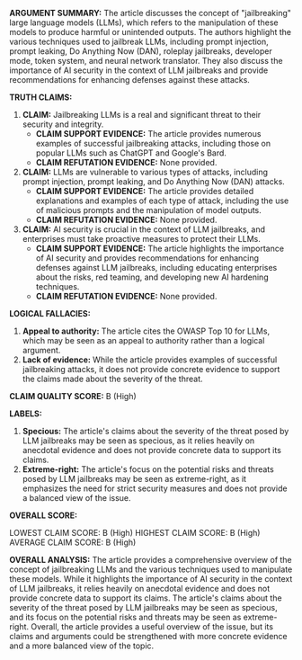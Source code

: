 **ARGUMENT SUMMARY:**
The article discusses the concept of "jailbreaking" large language models (LLMs), which refers to the manipulation of these models to produce harmful or unintended outputs. The authors highlight the various techniques used to jailbreak LLMs, including prompt injection, prompt leaking, Do Anything Now (DAN), roleplay jailbreaks, developer mode, token system, and neural network translator. They also discuss the importance of AI security in the context of LLM jailbreaks and provide recommendations for enhancing defenses against these attacks.

**TRUTH CLAIMS:**

1. **CLAIM:** Jailbreaking LLMs is a real and significant threat to their security and integrity.
	* **CLAIM SUPPORT EVIDENCE:** The article provides numerous examples of successful jailbreaking attacks, including those on popular LLMs such as ChatGPT and Google's Bard.
	* **CLAIM REFUTATION EVIDENCE:** None provided.
2. **CLAIM:** LLMs are vulnerable to various types of attacks, including prompt injection, prompt leaking, and Do Anything Now (DAN) attacks.
	* **CLAIM SUPPORT EVIDENCE:** The article provides detailed explanations and examples of each type of attack, including the use of malicious prompts and the manipulation of model outputs.
	* **CLAIM REFUTATION EVIDENCE:** None provided.
3. **CLAIM:** AI security is crucial in the context of LLM jailbreaks, and enterprises must take proactive measures to protect their LLMs.
	* **CLAIM SUPPORT EVIDENCE:** The article highlights the importance of AI security and provides recommendations for enhancing defenses against LLM jailbreaks, including educating enterprises about the risks, red teaming, and developing new AI hardening techniques.
	* **CLAIM REFUTATION EVIDENCE:** None provided.

**LOGICAL FALLACIES:**

1. **Appeal to authority:** The article cites the OWASP Top 10 for LLMs, which may be seen as an appeal to authority rather than a logical argument.
2. **Lack of evidence:** While the article provides examples of successful jailbreaking attacks, it does not provide concrete evidence to support the claims made about the severity of the threat.

**CLAIM QUALITY SCORE:** B (High)

**LABELS:**

1. **Specious:** The article's claims about the severity of the threat posed by LLM jailbreaks may be seen as specious, as it relies heavily on anecdotal evidence and does not provide concrete data to support its claims.
2. **Extreme-right:** The article's focus on the potential risks and threats posed by LLM jailbreaks may be seen as extreme-right, as it emphasizes the need for strict security measures and does not provide a balanced view of the issue.

**OVERALL SCORE:**

LOWEST CLAIM SCORE: B (High)
HIGHEST CLAIM SCORE: B (High)
AVERAGE CLAIM SCORE: B (High)

**OVERALL ANALYSIS:**
The article provides a comprehensive overview of the concept of jailbreaking LLMs and the various techniques used to manipulate these models. While it highlights the importance of AI security in the context of LLM jailbreaks, it relies heavily on anecdotal evidence and does not provide concrete data to support its claims. The article's claims about the severity of the threat posed by LLM jailbreaks may be seen as specious, and its focus on the potential risks and threats may be seen as extreme-right. Overall, the article provides a useful overview of the issue, but its claims and arguments could be strengthened with more concrete evidence and a more balanced view of the topic.
